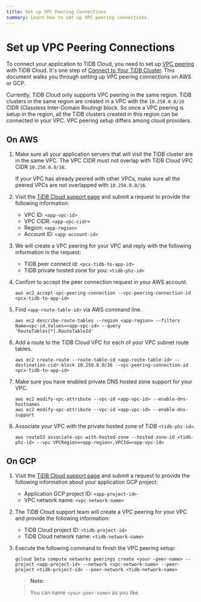 ```yaml
---
title: Set up VPC Peering Connections
summary: Learn how to set up VPC peering connections.
---
```


# Set up VPC Peering Connections

To connect your application to TiDB Cloud, you need to set up [VPC peering](glossary.md#vpc-peering) with TiDB Cloud. It's one step of [Connect to Your TiDB Cluster](connect-to-tidb-cluster.md). This document walks you through setting up VPC peering connections on AWS or GCP.

Currently, TiDB Cloud only supports VPC peering in the same region. TiDB clusters in the same region are created in a VPC with the `10.250.0.0/16` CIDR (Classless Inter-Domain Routing) block. So once a VPC peering is setup in the region, all the TiDB clusters created in this region can be connected in your VPC. VPC peering setup differs among cloud providers.

## On AWS

1. Make sure all your application servers that will visit the TiDB cluster are in the same VPC. The VPC CIDR must not overlap with TiDB Cloud VPC CIDR `10.250.0.0/16`.

    If your VPC has already peered with other VPCs, make sure all the peered VPCs are not overlapped with `10.250.0.0/16`.

2. Visit the [TiDB Cloud support page](https://support.pingcap.com) and submit a request to provide the following information:

    - VPC ID: `<app-vpc-id>`
    - VPC CIDR: `<app-vpc-cidr>`
    - Region: `<app-region>`
    - Account ID: `<app-account-id>`

3. We will create a VPC peering for your VPC and reply with the following information in the request:

    - TiDB peer connect id: `<pcx-tidb-to-app-id>`
    - TiDB private hosted zone for you: `<tidb-phz-id>`

4. Confirm to accept the peer connection request in your AWS account.

    ```
    aws ec2 accept-vpc-peering-connection --vpc-peering-connection-id <pcx-tidb-to-app-id>
    ```

5. Find `<app-route-table-id>` via AWS command line.

    ```
    aws ec2 describe-route-tables --region <app-region> --filters Name=vpc-id,Values=<app-vpc-id> --query 'RouteTables[*].RouteTableId'
    ```

6. Add a route to the TiDB Cloud VPC for each of your VPC subnet route tables.

    ```
    aws ec2 create-route --route-table-id <app-route-table-id> --destination-cidr-block 10.250.0.0/16 --vpc-peering-connection-id <pcx-tidb-to-app-id>
    ```

7. Make sure you have enabled private DNS hosted zone support for your VPC.

    ```
    aws ec2 modify-vpc-attribute --vpc-id <app-vpc-id> --enable-dns-hostnames
    aws ec2 modify-vpc-attribute --vpc-id <app-vpc-id> --enable-dns-support
    ```

8. Associate your VPC with the private hosted zone of TiDB `<tidb-phz-id>`.

    ```
    aws route53 associate-vpc-with-hosted-zone --hosted-zone-id <tidb-phz-id> --vpc VPCRegion=<app-region>,VPCId=<app-vpc-id>
    ```

## On GCP

1. Visit the [TiDB Cloud support page](https://support.pingcap.com) and submit a request to provide the following information about your application GCP project:

    - Application GCP project ID: `<app-project-id>`
    - VPC network name: `<vpc-network-name>`

2. The TiDB Cloud support team will create a VPC peering for your VPC and provide the following information:

    - TiDB Cloud project ID: `<tidb-project-id>`
    - TiDB Cloud network name: `<tidb-network-name>`

3. Execute the following command to finish the VPC peering setup:

    ```
    gcloud beta compute networks peerings create <your -peer-name> --project <app-project-id> --network <vpc-network-name> --peer-project <tidb-project-id> --peer-network <tidb-network-name>
    ```

    > **Note:**
    >
    > You can name `<your-peer-name>` as you like.
